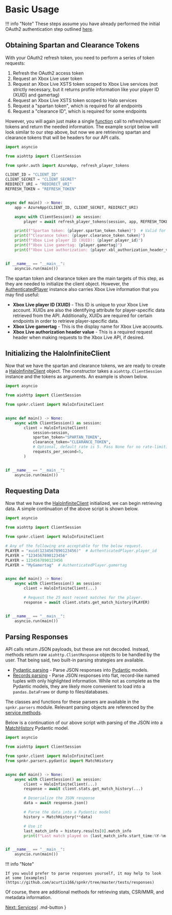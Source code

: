 # Basic Usage

!!! info "Note"
    These steps assume you have already performed the initial OAuth2 authentication step outlined [here](getting-started.md#initial-authentication).

## Obtaining Spartan and Clearance Tokens

With your OAuth2 refresh token, you need to perform a series of token requests:

1. Refresh the OAuth2 access token
1. Request an Xbox Live user token
1. Request an Xbox Live XSTS token scoped to Xbox Live services (not strictly necessary, but it returns profile information like your player ID (XUID) and gamertag)
1. Request an Xbox Live XSTS token scoped to Halo services
1. Request a "spartan token", which is required for all endpoints
1. Request a "clearance ID", which is required for some endpoints

However, you will again just make a single [function](reference/authentication.md#spnkr.auth.core.refresh_player_tokens) call to refresh/request tokens and return the needed information. The example script below will look similar to our step above, but now we are retrieving spartan and clearance tokens that will be headers for our API calls.

```python
import asyncio

from aiohttp import ClientSession

from spnkr.auth import AzureApp, refresh_player_tokens

CLIENT_ID = "CLIENT_ID"
CLIENT_SECRET = "CLIENT_SECRET"
REDIRECT_URI = "REDIRECT_URI"
REFRESH_TOKEN = "REFRESH_TOKEN"


async def main() -> None:
    app = AzureApp(CLIENT_ID, CLIENT_SECRET, REDIRECT_URI)

    async with ClientSession() as session:
        player = await refresh_player_tokens(session, app, REFRESH_TOKEN)

    print(f"Spartan token: {player.spartan_token.token}")  # Valid for 4 hours.
    print(f"Clearance token: {player.clearance_token.token}")
    print(f"Xbox Live player ID (XUID): {player.player_id}")
    print(f"Xbox Live gamertag: {player.gamertag}")
    print(f"Xbox Live authorization: {player.xbl_authorization_header_value}")


if __name__ == "__main__":
    asyncio.run(main())
```

The spartan token and clearance token are the main targets of this step, as they are needed to initialize the client object. However, the [AuthenticatedPlayer](reference/authentication.md#spnkr.auth.player.AuthenticatedPlayer) instance also carries Xbox Live information that you may find useful:

- **Xbox Live player ID (XUID)** - This ID is unique to your Xbox Live account. XUIDs are also the identifying attribute for player-specific data retrieved from the API. Additionally, XUIDs are required for certain endpoints in order to retrieve player-specific data.
- **Xbox Live gamertag** - This is the display name for Xbox Live accounts.
- **Xbox Live authorization header value** - This is a required request header when making requests to the Xbox Live API, if desired.

## Initializing the HaloInfiniteClient

Now that we have the spartan and clearance tokens, we are ready to create a [HaloInfiniteClient](reference/client.md) object. The constructor takes a `aiohttp.ClientSession` instance and the tokens as arguments. An example is shown below.

```python
import asyncio

from aiohttp import ClientSession

from spnkr.client import HaloInfiniteClient


async def main() -> None:
    async with ClientSession() as session:
        client = HaloInfiniteClient(
            session=session,
            spartan_token="SPARTAN_TOKEN",
            clearance_token="CLEARANCE_TOKEN",
            # Optional, default rate is 5. Pass None for no rate-limiting
            requests_per_second=5,
        )


if __name__ == "__main__":
    asyncio.run(main())
```

## Requesting Data

Now that we have the [HaloInfiniteClient](reference/client.md) initialized, we can begin retrieving data. A simple continuation of the above script is shown below.

```python
import asyncio

from aiohttp import ClientSession

from spnkr.client import HaloInfiniteClient

# Any of the following are acceptable for the below request.
PLAYER = "xuid(1234567890123456)"  # AuthenticatedPlayer.player_id
PLAYER = "1234567890123456"
PLAYER = 1234567890123456
PLAYER = "MyGamertag"  # AuthenticatedPlayer.gamertag


async def main() -> None:
    async with ClientSession() as session:
        client = HaloInfiniteClient(...)

        # Request the 25 most recent matches for the player.
        response = await client.stats.get_match_history(PLAYER)


if __name__ == "__main__":
    asyncio.run(main())
```

## Parsing Responses

API calls return JSON payloads, but these are not decoded. Instead, methods return raw `aiohttp.ClientResponse` objects to be handled by the user. That being said, two built-in parsing strategies are available.

- [Pydantic parsing](reference/pydantic-parsing.md) - Parse JSON responses into [Pydantic](https://docs.pydantic.dev/latest/) models.
- [Records parsing](reference/records-parsing.md) - Parse JSON responses into flat, record-like named tuples with only highlighted information. While not as complete as the Pydantic models, they are likely more convenient to load into a `pandas.DataFrame` or dump to files/databases.

The classes and functions for these parsers are available in the `spnkr.parsers` module. Relevant parsing objects are referenced by the [service methods](reference/services.md).

Below is a continuation of our above script with parsing of the JSON into a [MatchHistory](reference/pydantic-parsing.md#spnkr.parsers.pydantic.stats.MatchHistory) Pydantic model.

```python
import asyncio

from aiohttp import ClientSession

from spnkr.client import HaloInfiniteClient
from spnkr.parsers.pydantic import MatchHistory


async def main() -> None:
    async with ClientSession() as session:
        client = HaloInfiniteClient(...)
        response = await client.stats.get_match_history(...)

        # Deserialize the JSON response
        data = await response.json()

        # Parse the data into a Pydantic model
        history = MatchHistory(**data)

        # Use it
        last_match_info = history.results[0].match_info
        print(f"Last match played on {last_match_info.start_time:%Y-%m-%d}")


if __name__ == "__main__":
    asyncio.run(main())
```

!!! info "Note"

    If you would prefer to parse responses yourself, it may help to look at some [examples](https://github.com/acurtis166/spnkr/tree/master/tests/responses)

Of course, there are additional methods for retrieving stats, CSR/MMR, and metadata information.

[Next: Services](reference/services.md){ .md-button }